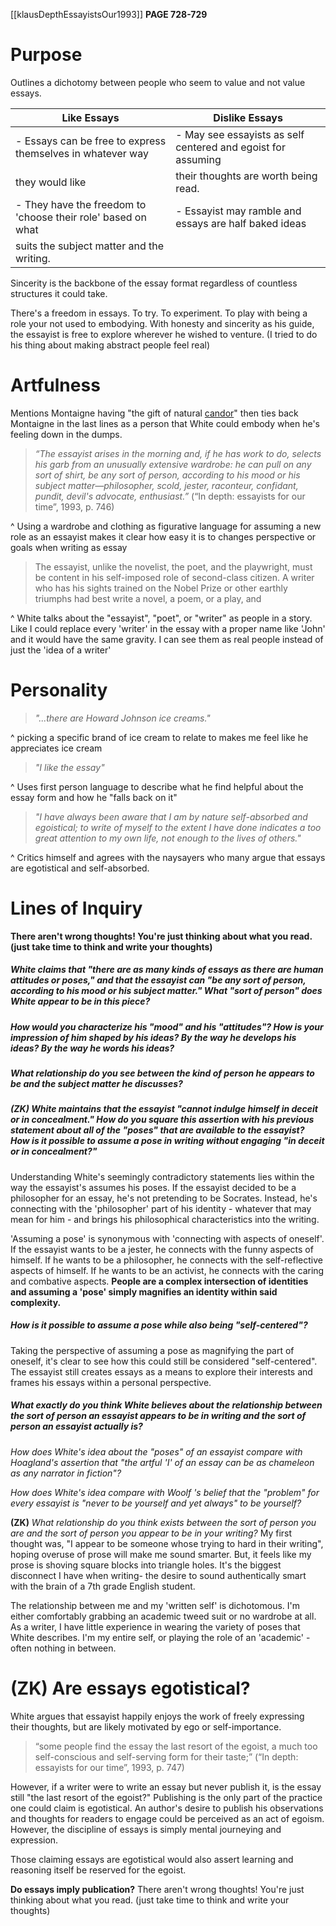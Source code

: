 [[klausDepthEssayistsOur1993]]
**PAGE 728-729**

# Purpose

Outlines a dichotomy between people who seem to value and not value essays.

| Like Essays                                                  | Dislike Essays                                               |
| ------------------------------------------------------------ | ------------------------------------------------------------ |
| - Essays can be free to express themselves in whatever way   | - May see essayists as self centered and egoist for assuming |
| they would like                                              | their thoughts are worth being read.                         |
| - They have the freedom to 'choose their role' based on what | - Essayist may ramble and essays are half baked ideas        |
| suits the subject matter and the writing.                    |                                                              |

Sincerity is the backbone of the essay format regardless of countless structures it could take.

There's a freedom in essays. To try. To experiment. To play with being a role your not used to embodying. With honesty and sincerity as his guide, the essayist is free to explore wherever he wished to venture. (I tried to do his thing about making abstract people feel real)

# Artfulness

Mentions Montaigne having "the gift of natural [candor](https://www.merriam-webster.com/dictionary/candor)" then ties back Montaigne in the last lines as a person that White could embody when he's feeling down in the dumps.

> _“The essayist arises in the morning and, if he has work to do, selects his garb from an unusually extensive wardrobe: he can pull on any sort of shirt, be any sort of person, according to his mood or his subject matter—philosopher, scold, jester, raconteur, confidant, pundit, devil's advocate, enthusiast.”_
> (“In depth: essayists for our time”, 1993, p. 746)

^ Using a wardrobe and clothing as figurative language for assuming a new role as an essayist makes it clear how easy it is to changes perspective or goals when writing as essay

> The essayist, unlike the novelist, the poet, and the playwright, must be content in his self-imposed role of second-class citizen. A writer who has his sights trained on the Nobel Prize or other earthly triumphs had best write a novel, a poem, or a play, and

^ White talks about the "essayist", "poet", or "writer" as people in a story. Like I could replace every 'writer' in the essay with a proper name like 'John' and it would have the same gravity. I can see them as real people instead of just the 'idea of a writer'

# Personality

> _"...there are Howard Johnson ice creams."_

^ picking a specific brand of ice cream to relate to makes me feel like he appreciates ice cream

> _"I like the essay"_

^ Uses first person language to describe what he find helpful about the essay form and how he "falls back on it"

> _"I have always been aware that I am by nature self-absorbed and egoistical; to write of myself to the extent I have done indicates a too great attention to my own life, not enough to the lives of others."_

^ Critics himself and agrees with the naysayers who many argue that essays are egotistical and self-absorbed.

# Lines of Inquiry

**There aren't wrong thoughts! You're just thinking about what you read. (just take time to think and write your thoughts)**

##### _White claims that "there are as many kinds of essays as there are human attitudes or poses," and that the essayist can "be any sort of person, according to his mood or his subject matter." What "sort of person" does White appear to be in this piece?_

##### _How would you characterize his "mood" and his "attitudes"? How is your impression of him shaped by his ideas? By the way he develops his ideas? By the way he words his ideas?_

##### _What relationship do you see between the kind of person he appears to be and the subject matter he discusses?_

##### **(ZK)** _White maintains that the essayist "cannot indulge himself in deceit or in concealment." How do you square this assertion with his previous statement about all of the "poses" that are available to the essayist? How is it possible to assume a pose in writing without engaging "in deceit or in concealment?"_

Understanding White's seemingly contradictory statements lies within the way the essayist's assumes his poses. If the essayist decided to be a philosopher for an essay, he's not pretending to be Socrates. Instead, he's connecting with the 'philosopher' part of his identity - whatever that may mean for him - and brings his philosophical characteristics into the writing.

'Assuming a pose' is synonymous with 'connecting with aspects of oneself'. If the essayist wants to be a jester, he connects with the funny aspects of himself. If he wants to be a philosopher, he connects with the self-reflective aspects of himself. If he wants to be an activist, he connects with the caring and combative aspects. **People are a complex intersection of identities and assuming a 'pose' simply magnifies an identity within said complexity.**

##### _How is it possible to assume a pose while also being "self-centered"?_

Taking the perspective of assuming a pose as magnifying the part of oneself, it's clear to see how this could still be considered "self-centered". The essayist still creates essays as a means to explore their interests and frames his essays within a personal perspective.

##### _What exactly do you think White believes about the relationship between the sort of person an essayist appears to be in writing and the sort of person an essayist actually is?_

_How does White's idea about the "poses" of an essayist compare with Hoagland's assertion that "the artful 'I' of an essay can be as chameleon as any narrator in fiction"?_

_How does White's idea compare with Woolf 's belief that the "problem" for every essayist is "never to be yourself and yet always" to be yourself?_

**(ZK)** _What relationship do you think exists between the sort of person you are and the sort of person you appear to be in your writing?_
My first thought was, "I appear to be someone whose trying to hard in their writing", hoping overuse of prose will make me sound smarter. But, it feels like my prose is shoving square blocks into triangle holes. It's the biggest disconnect I have when writing- the desire to sound authentically smart with the brain of a 7th grade English student.

The relationship between me and my 'written self' is dichotomous. I'm either comfortably grabbing an academic tweed suit or no wardrobe at all. As a writer, I have little experience in wearing the variety of poses that White describes. I'm my entire self, or playing the role of an 'academic' - often nothing in between.

# **(ZK)** Are essays egotistical?

White argues that essayist happily enjoys the work of freely expressing their thoughts, but are likely motivated by ego or self-importance.

> “some people find the essay the last resort of the egoist, a much too self-conscious and self-serving form for their taste;” (“In depth: essayists for our time”, 1993, p. 747)

However, if a writer were to write an essay but never publish it, is the essay still "the last resort of the egoist?" Publishing is the only part of the practice one could claim is egotistical. An author's desire to publish his observations and thoughts for readers to engage could be perceived as an act of egoism. However, the discipline of essays is simply mental journeying and expression.

Those claiming essays are egotistical would also assert learning and reasoning itself be reserved for the egoist.

**Do essays imply publication?**
There aren't wrong thoughts! You're just thinking about what you read. (just take time to think and write your thoughts)

